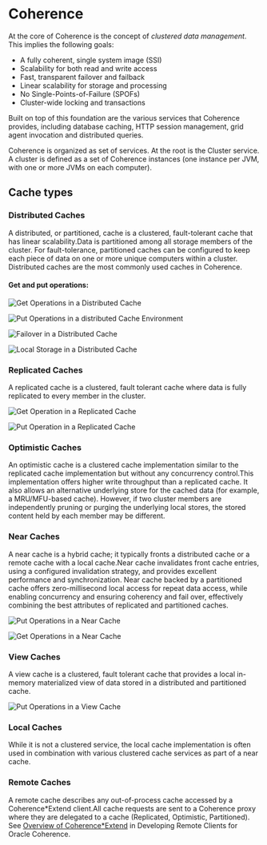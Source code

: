 # Coherence

At the core of Coherence is the concept of _clustered data management_. This implies the following goals:

* A fully coherent, single system image \(SSI\)
* Scalability for both read and write access
* Fast, transparent failover and failback
* Linear scalability for storage and processing
* No Single-Points-of-Failure \(SPOFs\)
* Cluster-wide locking and transactions

Built on top of this foundation are the various services that Coherence provides, including database caching, HTTP session management, grid agent invocation and distributed queries. 

Coherence is organized as set of services. At the root is the Cluster service. A cluster is defined as a set of Coherence instances \(one instance per JVM, with one or more JVMs on each computer\).

## **C**ache types

### Distributed Caches

A distributed, or partitioned, cache is a clustered, fault-tolerant cache that has linear scalability.Data is partitioned among all storage members of the cluster. For fault-tolerance, partitioned caches can be configured to keep each piece of data on one or more unique computers within a cluster. Distributed caches are the most commonly used caches in Coherence.

#### Get and put operations:

![Get Operations in a Distributed Cache](../.gitbook/assets/image%20%2820%29.png)

![Put Operations in a distributed Cache Environment](../.gitbook/assets/image%20%2821%29.png)

![Failover in a Distributed Cache](../.gitbook/assets/image%20%2814%29.png)

![Local Storage in a Distributed Cache](../.gitbook/assets/image%20%2823%29.png)

### Replicated Caches

A replicated cache is a clustered, fault tolerant cache where data is fully replicated to every member in the cluster.

![Get Operation in a Replicated Cache](../.gitbook/assets/image%20%2815%29.png)

![Put Operation in a Replicated Cache](../.gitbook/assets/image%20%2825%29.png)

### Optimistic Caches

An optimistic cache is a clustered cache implementation similar to the replicated cache implementation but without any concurrency control.This implementation offers higher write throughput than a replicated cache. It also allows an alternative underlying store for the cached data \(for example, a MRU/MFU-based cache\). However, if two cluster members are independently pruning or purging the underlying local stores, the stored content held by each member may be different.

### Near Caches

A near cache is a hybrid cache; it typically fronts a distributed cache or a remote cache with a local cache.Near cache invalidates front cache entries, using a configured invalidation strategy, and provides excellent performance and synchronization. Near cache backed by a partitioned cache offers zero-millisecond local access for repeat data access, while enabling concurrency and ensuring coherency and fail over, effectively combining the best attributes of replicated and partitioned caches.

![Put Operations in a Near Cache](../.gitbook/assets/image%20%2824%29.png)

![Get Operations in a Near Cache](../.gitbook/assets/image%20%2822%29.png)

### View Caches

A view cache is a clustered, fault tolerant cache that provides a local in-memory materialized view of data stored in a distributed and partitioned cache.

![Put Operations in a View Cache](../.gitbook/assets/image%20%2817%29.png)

### Local Caches

While it is not a clustered service, the local cache implementation is often used in combination with various clustered cache services as part of a near cache.

### Remote Caches

A remote cache describes any out-of-process cache accessed by a Coherence\*Extend client.All cache requests are sent to a Coherence proxy where they are delegated to a cache \(Replicated, Optimistic, Partitioned\). See [Overview of Coherence\*Extend](https://docs.oracle.com/pls/topic/lookup?ctx=en/middleware/standalone/coherence/14.1.1.0/develop-applications&id=COHCG5038) in Developing Remote Clients for Oracle Coherence.  


